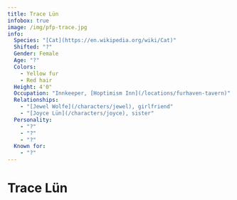 ```yaml
---
title: Trace Lün
infobox: true
image: /img/pfp-trace.jpg
info: 
  Species: "[Cat](https://en.wikipedia.org/wiki/Cat)"
  Shifted: "?"
  Gender: Female
  Age: "?"
  Colors: 
    - Yellow fur
    - Red hair
  Height: 4'0"
  Occupation: "Innkeeper, [Hoptimism Inn](/locations/furhaven-tavern)"
  Relationships: 
    - "[Jewel Wolfe](/characters/jewel), girlfriend"
    - "[Joyce Lün](/characters/joyce), sister"
  Personality:
    - "?"
    - "?"
    - "?"
  Known for:
    - "?"
---
```


# Trace Lün
